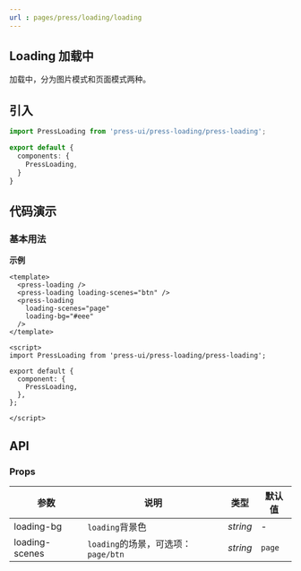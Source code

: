```yaml
---
url : pages/press/loading/loading
---
```


## Loading 加载中

加载中，分为图片模式和页面模式两种。


## 引入

```ts
import PressLoading from 'press-ui/press-loading/press-loading';

export default {
  components: {
    PressLoading,
  }
}
```

## 代码演示

### 基本用法

**示例**


```vue
<template>
  <press-loading />
  <press-loading loading-scenes="btn" />
  <press-loading
    loading-scenes="page"
    loading-bg="#eee"
  />
</template>

<script>
import PressLoading from 'press-ui/press-loading/press-loading';

export default {
  component: {
    PressLoading,
  },
};

</script>
```


## API

### Props

| 参数           | 说明                                | 类型     | 默认值 |
| -------------- | ----------------------------------- | -------- | ------ |
| loading-bg     | `loading`背景色                     | _string_ | -      |
| loading-scenes | `loading`的场景，可选项：`page/btn` | _string_ | `page` |





